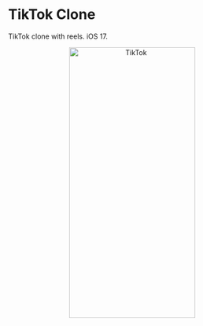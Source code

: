 # TikTok Clone
TikTok clone with reels. iOS 17.

<p align="center">
  <img src="TikTok.gif" width="256" height="550" title="TikTok">
</p>
